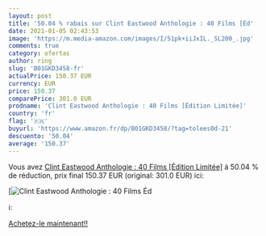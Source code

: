 ```yaml
---
layout: post
title: '50.04 % rabais sur Clint Eastwood Anthologie : 40 Films [Éd'
date: 2021-01-05 02:43:53
image: 'https://m.media-amazon.com/images/I/51pk+iiJxIL._SL200_.jpg'
comments: true
category: ofertas
author: ring
slug: 'B01GKD3458-fr'
actualPrice: 150.37 EUR
currency: EUR
price: 150.37
comparePrice: 301.0 EUR
prodname: 'Clint Eastwood Anthologie : 40 Films [Édition Limitée]'
country: 'fr'
flag: '🇫🇷'
buyurl: 'https://www.amazon.fr/dp/B01GKD3458/?tag=tolees0d-21'
descuento: '50.04'
average: '150.37'
---
```


Vous avez [Clint Eastwood Anthologie : 40 Films [Édition Limitée]](https://www.amazon.fr/dp/B01GKD3458/?tag=tolees0d-21)  à  50.04 % de réduction, prix final  150.37 EUR (original: 301.0 EUR) ici:

[![Clint Eastwood Anthologie : 40 Films [Éd](https://m.media-amazon.com/images/I/51pk+iiJxIL._SL200_.jpg)](https://www.amazon.fr/dp/B01GKD3458/?tag=tolees0d-21)

ℹ️:


[Achetez-le maintenant!!](https://www.amazon.fr/dp/B01GKD3458/?tag=tolees0d-21)
